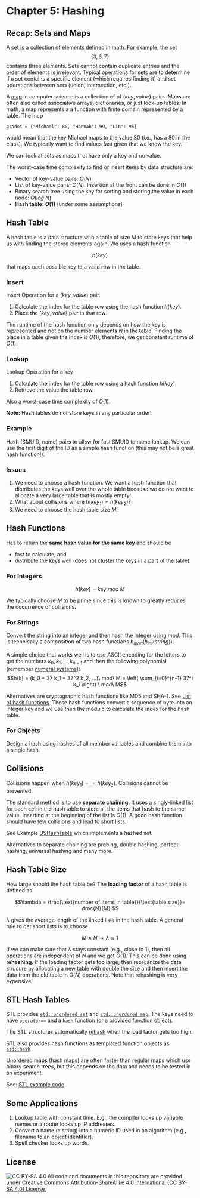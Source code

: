 # Chapter 5: Hashing

## Recap: Sets and Maps

A [set](https://en.wikipedia.org/wiki/Set_(mathematics)) is a collection of elements defined in math. For example,
the set 
$$\{3, 6, 7\}$$ 
contains three elements. Sets cannot contain duplicate entries and the order of elements is irrelevant. Typical operations for sets are to determine if a set contains a specific element (which requires finding it) and set operations between sets (union, intersection, etc.).

A [map](https://en.wikipedia.org/wiki/Associative_array) in computer science is a collection of of $(key, value)$ pairs. Maps are often also called associative arrays, dictionaries,
or just look-up tables. In math, a map represents a a function with finite domain represented by a table. 
The map 

`grades = {"Michael": 80, "Hannah": 99, "Lin": 95}` 

would mean that the key Michael maps to the value 80 
(i.e., has a 80 in the class). We typically want to find values fast given that we know the key. 

We can look at sets as maps that have only a key and no value. 

The worst-case time complexity to find or insert items by data structure are:

* Vector of key-value pairs: $O(N)$
* List of key-value pairs: $O(N)$. Insertion at the front can be done in $O(1)$
* Binary search tree using the key for sorting and storing the value in each node: $O(log\ N)$
* **Hash table: $O(1)$** (under some assumptions)

## Hash Table

A hash table is a data structure with a table of size $M$ to store keys that help us with finding the stored elements again. We uses a hash function

$$h(key)$$

that maps each possible key to a valid row in the table. 


### Insert
Insert Operation for a $(key, value)$ pair.

1. Calculate the index for the table row using the hash function $h(key)$.
2. Place the $(key, value)$ pair in that row.

The runtime of the hash function only depends on how the key is represented and not on the number elements $N$ in the table. 
Finding the place in a table given the index is $O(1)$, therefore, we get constant runtime of $O(1)$.


### Lookup
Lookup Operation for a key
1. Calculate the index for the table row using a hash function $h(key)$.
2. Retrieve the value the table row.

Also a worst-case time complexity of $O(1)$.


**Note:** Hash tables do not store keys in any particular order! 

### Example
Hash (SMUID, name) pairs to allow for fast SMUID to name lookup. We can use the first digit of the ID as a simple hash function (this may not be a great hash function!).


### Issues

1. We need to choose a hash function. We want a hash function that distributes the keys well over the whole table because we do not want to allocate a very large table that is mostly empty!
2. What about collisions where $h(key_1) = h(key_2)$?
3. We need to choose the hash table size $M$.

## Hash Functions

Has to return the **same hash value for the same key** and should be
* fast to calculate, and
* distribute the keys well (does not cluster the keys in a part of the table).


### For Integers
$$h(key) = key\ mod\ M$$ 

We typically choose $M$ to be prime since this is known to greatly reduces the occurrence of collisions.

### For Strings

Convert the string into an integer and then hash the integer using $mod$. This is technically a composition of two hash functions $h_{mod}(h_{int}(string))$.

A simple choice that works well is to use ASCII encoding for the letters to get the numbers $k_0, k_1, ..., k_{n-1}$ and then the following polynomial (remember [numeral systems](https://en.wikipedia.org/wiki/Numeral_system)):
$$h(k) = (k_0 + 37 k_1 + 37^2 k_2, ...)\ mod\ M = \left( \sum_{i=0}^{n-1} 37^i k_i \right) \ mod\ M$$  

Alternatives are cryptographic hash functions like MD5 and SHA-1. See [List of hash functions](https://en.wikipedia.org/wiki/List_of_hash_functions). These hash functions convert a sequence of byte into an integer key and we use then the modulo to 
calculate the index for the hash table. 

### For Objects

Design a hash using hashes of all member variables and combine them into a single hash.


## Collisions

Collisions happen when $h(key_1) == h(key_2)$. Collisions cannot be prevented.

The standard method is to use **separate chaining.** It uses a singly-linked list for each cell in the hash table to store all
the items that hash to the same value. Inserting at the beginning of the list is $O(1)$. A good hash function should 
have few collisions and lead to short lists.

See Example [DSHashTable](DSHashTable) which implements a hashed set.

Alternatives to separate chaining are probing, double hashing, perfect hashing, universal hashing and many more.

## Hash Table Size

How large should the hash table be? The **loading factor** of a hash table is defined as

$$\lambda = \frac{\text{number of items in table}}{\text{table size}}= \frac{N}{M}.$$

$\lambda$ gives the average length of the linked lists in the hash table. A general rule to get short lists is to choose 

$$M \approx N \rightarrow \lambda \approx 1$$

If we can make sure that $\lambda$ stays constant (e.g., close to 1), then all operations are independent of $N$ and we get $O(1)$. This can be done using 
**rehashing.** If the loading factor gets too large, then reorganize the data strucure by allocating a new table with double the size and then insert the data 
from the old table in $O(N)$ operations. Note that rehashing is very expensive!


## STL Hash Tables

STL provides [`std::unordered_set`](https://cplusplus.com/reference/unordered_set/unordered_set/) and [`std::unordered_map`](https://cplusplus.com/reference/unordered_map/unordered_map/). The keys need to have `operator==` and a `hash` function (or a provided function object).

The STL structures automatically [rehash](https://cplusplus.com/reference/unordered_set/unordered_set/rehash/) when the load factor gets too high.

STL also provides hash functions as templated function objects as [`std::hash`](https://en.cppreference.com/w/cpp/utility/hash)

Unordered maps (hash maps) are often faster than regular maps which use binary search trees, 
but this depends on the data and needs to be tested in an experiment.

See: [STL example code](STL)

## Some Applications

1. Lookup table with constant time. E.g., the compiler looks up variable names or a router looks up IP addresses.
2. Convert a name (a string) into a numeric ID used in an algorithm (e.g., filename to an object identifier).
3. Spell checker looks up words.


## License

<img src="https://licensebuttons.net/l/by-sa/3.0/88x31.png" alt="CC BY-SA 4.0" align="left">

All code and documents in this repository are provided under [Creative Commons Attribution-ShareAlike 4.0 International (CC BY-SA 4.0) License.](https://creativecommons.org/licenses/by-sa/4.0/)